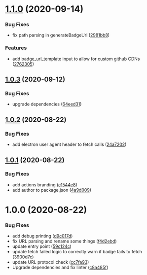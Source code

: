 # [1.1.0](https://github.com/prototypicalpro/compile-badges-action/compare/v1.0.3...v1.1.0) (2020-09-14)


### Bug Fixes

* fix path parsing in generateBadgeUrl ([2981bb8](https://github.com/prototypicalpro/compile-badges-action/commit/2981bb8a6ddf9ba3b33702665c0bc6dad417310a))


### Features

* add badge_url_template input to allow for custom github CDNs ([2762305](https://github.com/prototypicalpro/compile-badges-action/commit/27623051c0cfd1387455e04c59565a2a6629b711))

## [1.0.3](https://github.com/prototypicalpro/compile-badges-action/compare/v1.0.2...v1.0.3) (2020-09-12)


### Bug Fixes

* upgrade dependencies ([64eed31](https://github.com/prototypicalpro/compile-badges-action/commit/64eed315484974ff31e9c168a4b57ba02b97f133))

## [1.0.2](https://github.com/prototypicalpro/compile-badges-action/compare/v1.0.1...v1.0.2) (2020-08-22)


### Bug Fixes

* add electron user agent header to fetch calls ([24a7202](https://github.com/prototypicalpro/compile-badges-action/commit/24a720260497a9d695818670042436b77d32423c))

## [1.0.1](https://github.com/prototypicalpro/compile-badges-action/compare/v1.0.0...v1.0.1) (2020-08-22)


### Bug Fixes

* add actions branding ([c1544e8](https://github.com/prototypicalpro/compile-badges-action/commit/c1544e87e87e22fecde4e2896a3d70007613fd0c))
* add author to package.json ([4a9d009](https://github.com/prototypicalpro/compile-badges-action/commit/4a9d009c13e3b7f64ef585e54ee795e5899bc7ad))

# 1.0.0 (2020-08-22)


### Bug Fixes

* add debug printing ([d9c017d](https://github.com/prototypicalpro/compile-badges-action/commit/d9c017d3f6ab1292ee55a36117e6f361693903af))
* fix URL parsing and rename some things ([f4d2ebd](https://github.com/prototypicalpro/compile-badges-action/commit/f4d2ebd9679a3b561792f25d884e1c68f45646ed))
* update entry point ([59c124c](https://github.com/prototypicalpro/compile-badges-action/commit/59c124c5ec7aa2799b5d1b8654e1d40a70852cad))
* update fetch failed logic to correctly warn if badge fails to fetch ([3900d7c](https://github.com/prototypicalpro/compile-badges-action/commit/3900d7c25f49be186b68c1898ea9ed43d08f26f4))
* update URL protocol check ([cc7fa93](https://github.com/prototypicalpro/compile-badges-action/commit/cc7fa935cf2c054187d9b822cd0a89a04a044367))
* Upgrade dependencies and fix linter ([c8a485f](https://github.com/prototypicalpro/compile-badges-action/commit/c8a485f4a9acf21acfe8127c64a446a2258d4fd2))
